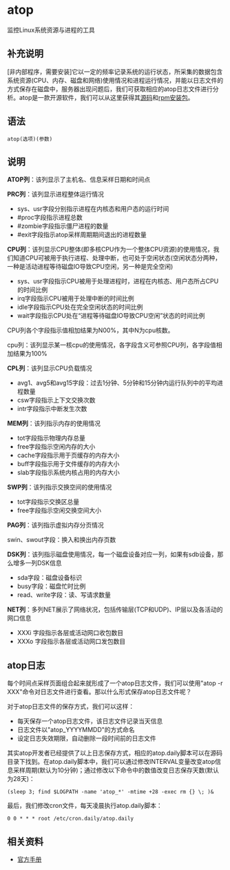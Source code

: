 atop
===

监控Linux系统资源与进程的工具

## 补充说明

[非内部程序，需要安装]它以一定的频率记录系统的运行状态，所采集的数据包含系统资源(CPU、内存、磁盘和网络)使用情况和进程运行情况，并能以日志文件的方式保存在磁盘中，服务器出现问题后，我们可获取相应的atop日志文件进行分析。atop是一款开源软件，我们可以从这里获得其[源码](https://github.com/Atoptool/atop)和[rpm安装包](https://pkgs.org/download/atop)。

## 语法

```shell
atop(选项)(参数)
```

## 说明

**ATOP列**：该列显示了主机名、信息采样日期和时间点

**PRC列**：该列显示进程整体运行情况

- sys、usr字段分别指示进程在内核态和用户态的运行时间
- #proc字段指示进程总数
- #zombie字段指示僵尸进程的数量
- #exit字段指示atop采样周期期间退出的进程数量

**CPU列**：该列显示CPU整体(即多核CPU作为一个整体CPU资源)的使用情况，我们知道CPU可被用于执行进程、处理中断，也可处于空闲状态(空闲状态分两种，一种是活动进程等待磁盘IO导致CPU空闲，另一种是完全空闲)

- sys、usr字段指示CPU被用于处理进程时，进程在内核态、用户态所占CPU的时间比例
- irq字段指示CPU被用于处理中断的时间比例
- idle字段指示CPU处在完全空闲状态的时间比例
- wait字段指示CPU处在“进程等待磁盘IO导致CPU空闲”状态的时间比例

CPU列各个字段指示值相加结果为N00%，其中N为cpu核数。

cpu列：该列显示某一核cpu的使用情况，各字段含义可参照CPU列，各字段值相加结果为100%

**CPL列**：该列显示CPU负载情况

- avg1、avg5和avg15字段：过去1分钟、5分钟和15分钟内运行队列中的平均进程数量
- csw字段指示上下文交换次数
- intr字段指示中断发生次数

**MEM列**：该列指示内存的使用情况

- tot字段指示物理内存总量
- free字段指示空闲内存的大小
- cache字段指示用于页缓存的内存大小
- buff字段指示用于文件缓存的内存大小
- slab字段指示系统内核占用的内存大小

**SWP列**：该列指示交换空间的使用情况

- tot字段指示交换区总量
- free字段指示空闲交换空间大小

**PAG列**：该列指示虚拟内存分页情况

swin、swout字段：换入和换出内存页数

**DSK列**：该列指示磁盘使用情况，每一个磁盘设备对应一列，如果有sdb设备，那么增多一列DSK信息

- sda字段：磁盘设备标识
- busy字段：磁盘忙时比例
- read、write字段：读、写请求数量

**NET列**：多列NET展示了网络状况，包括传输层(TCP和UDP)、IP层以及各活动的网口信息

- XXXi  字段指示各层或活动网口收包数目
- XXXo 字段指示各层或活动网口发包数目

## atop日志

每个时间点采样页面组合起来就形成了一个atop日志文件，我们可以使用"atop -r XXX"命令对日志文件进行查看。那以什么形式保存atop日志文件呢？

对于atop日志文件的保存方式，我们可以这样：

- 每天保存一个atop日志文件，该日志文件记录当天信息
- 日志文件以"atop_YYYYMMDD"的方式命名
- 设定日志失效期限，自动删除一段时间前的日志文件

其实atop开发者已经提供了以上日志保存方式，相应的atop.daily脚本可以在源码目录下找到。在atop.daily脚本中，我们可以通过修改INTERVAL变量改变atop信息采样周期(默认为10分钟)；通过修改以下命令中的数值改变日志保存天数(默认为28天)：

```shell
(sleep 3; find $LOGPATH -name 'atop_*' -mtime +28 -exec rm {} \; )& 
```

最后，我们修改cron文件，每天凌晨执行atop.daily脚本：

```shell
0 0 * * * root /etc/cron.daily/atop.daily
```

## 相关资料

- [官方手册](http://www.atoptool.nl/download/man_atop-1.pdf)
